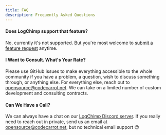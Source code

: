 ```yaml
---
title: FAQ
description: Frequently Asked Questions
---
```


#### Does LogChimp support that feature?

No, currently it's not supported. But you're most welcome to [submit a feature request](https://github.com/logchimp/logchimp) anytime.

#### I Want to Consult. What's Your Rate?

Please use GitHub issues to make everything accessible to the whole community if you have a problem, a question, wish to discuss something through, or anything else. For everything else, reach out to [opensource@codecarrot.net](mailto:opensource@codecarrot.net). We can take on a limited number of custom development and consulting contracts.

#### Can We Have a Call?

We can always have a chat on our [LogChimp Discord server](https://discord.gg/A7mztcC). If you really need to reach out in private, send us an email at [opensource@codecarrot.net](mailto:opensource@codecarrot.net), but no technical email support 😉
